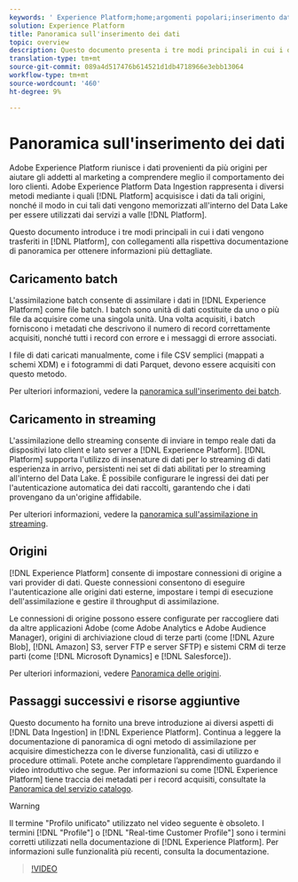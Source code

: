 ```yaml
---
keywords: ' Experience Platform;home;argomenti popolari;inserimento dati;data location;data Location;Data Management;data management;Lineage;lineage;batch;batch;dati acquisiti'
solution: Experience Platform
title: Panoramica sull'inserimento dei dati
topic: overview
description: Questo documento presenta i tre modi principali in cui i dati vengono trasferiti in Piattaforma, con collegamenti alla rispettiva documentazione di panoramica per ottenere informazioni più dettagliate.
translation-type: tm+mt
source-git-commit: 089a4d517476b614521d1db4718966e3ebb13064
workflow-type: tm+mt
source-wordcount: '460'
ht-degree: 9%

---
```



# Panoramica sull&#39;inserimento dei dati

Adobe Experience Platform riunisce i dati provenienti da più origini per aiutare gli addetti al marketing a comprendere meglio il comportamento dei loro clienti. Adobe Experience Platform Data Ingestion rappresenta i diversi metodi mediante i quali [!DNL Platform] acquisisce i dati da tali origini, nonché il modo in cui tali dati vengono memorizzati all&#39;interno del Data Lake per essere utilizzati dai servizi a valle [!DNL Platform].

Questo documento introduce i tre modi principali in cui i dati vengono trasferiti in [!DNL Platform], con collegamenti alla rispettiva documentazione di panoramica per ottenere informazioni più dettagliate.

## Caricamento batch

L&#39;assimilazione batch consente di assimilare i dati in [!DNL Experience Platform] come file batch. I batch sono unità di dati costituite da uno o più file da acquisire come una singola unità. Una volta acquisiti, i batch forniscono i metadati che descrivono il numero di record correttamente acquisiti, nonché tutti i record con errore e i messaggi di errore associati.

I file di dati caricati manualmente, come i file CSV semplici (mappati a schemi XDM) e i fotogrammi di dati Parquet, devono essere acquisiti con questo metodo.

Per ulteriori informazioni, vedere la [panoramica sull&#39;inserimento dei batch](./batch-ingestion/overview.md).

## Caricamento in streaming

L&#39;assimilazione dello streaming consente di inviare in tempo reale dati da dispositivi lato client e lato server a [!DNL Experience Platform]. [!DNL Platform] supporta l&#39;utilizzo di insenature di dati per lo streaming di dati esperienza in arrivo, persistenti nei set di dati abilitati per lo streaming all&#39;interno del Data Lake. È possibile configurare le ingressi dei dati per l&#39;autenticazione automatica dei dati raccolti, garantendo che i dati provengano da un&#39;origine affidabile.

Per ulteriori informazioni, vedere la [panoramica sull&#39;assimilazione in streaming](./streaming-ingestion/overview.md).

## Origini

[!DNL Experience Platform] consente di impostare connessioni di origine a vari provider di dati. Queste connessioni consentono di eseguire l&#39;autenticazione alle origini dati esterne, impostare i tempi di esecuzione dell&#39;assimilazione e gestire il throughput di assimilazione.

Le connessioni di origine possono essere configurate per raccogliere dati da altre applicazioni  Adobe (come  Adobe Analytics e Adobe Audience Manager), origini di archiviazione cloud di terze parti (come [!DNL Azure Blob], [!DNL Amazon] S3, server FTP e server SFTP) e sistemi CRM di terze parti (come [!DNL Microsoft Dynamics] e [!DNL Salesforce]).

Per ulteriori informazioni, vedere [Panoramica delle origini](../sources/home.md).

## Passaggi successivi e risorse aggiuntive

Questo documento ha fornito una breve introduzione ai diversi aspetti di [!DNL Data Ingestion] in [!DNL Experience Platform]. Continua a leggere la documentazione di panoramica di ogni metodo di assimilazione per acquisire dimestichezza con le diverse funzionalità, casi di utilizzo e procedure ottimali. Potete anche completare l’apprendimento guardando il video introduttivo che segue. Per informazioni su come [!DNL Experience Platform] tiene traccia dei metadati per i record acquisiti, consultate la [Panoramica del servizio catalogo](../catalog/home.md).

>[!WARNING]
>
>Il termine &quot;Profilo unificato&quot; utilizzato nel video seguente è obsoleto. I termini [!DNL "Profile"] o [!DNL "Real-time Customer Profile"] sono i termini corretti utilizzati nella documentazione di [!DNL Experience Platform]. Per informazioni sulle funzionalità più recenti, consulta la documentazione.

>[!VIDEO](https://video.tv.adobe.com/v/27106?quality=12&learn=on)